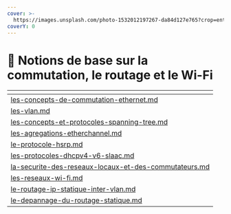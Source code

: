 ```yaml
---
cover: >-
  https://images.unsplash.com/photo-1532012197267-da84d127e765?crop=entropy&cs=tinysrgb&fm=jpg&ixid=MnwxOTcwMjR8MHwxfHNlYXJjaHw1fHxib29rfGVufDB8fHx8MTY3NTE2NDk4Nw&ixlib=rb-4.0.3&q=80
coverY: 0
---
```


# 📘 Notions de base sur la commutation, le routage et le Wi-Fi

<table data-card-size="large" data-view="cards"><thead><tr><th data-card-target data-type="content-ref"></th></tr></thead><tbody><tr><td><a href="les-concepts-de-commutation-ethernet.md">les-concepts-de-commutation-ethernet.md</a></td></tr><tr><td><a href="les-vlan.md">les-vlan.md</a></td></tr><tr><td><a href="les-concepts-et-protocoles-spanning-tree.md">les-concepts-et-protocoles-spanning-tree.md</a></td></tr><tr><td><a href="les-agregations-etherchannel.md">les-agregations-etherchannel.md</a></td></tr><tr><td><a href="le-protocole-hsrp.md">le-protocole-hsrp.md</a></td></tr><tr><td><a href="les-protocoles-dhcpv4-v6-slaac.md">les-protocoles-dhcpv4-v6-slaac.md</a></td></tr><tr><td><a href="la-securite-des-reseaux-locaux-et-des-commutateurs.md">la-securite-des-reseaux-locaux-et-des-commutateurs.md</a></td></tr><tr><td><a href="les-reseaux-wi-fi.md">les-reseaux-wi-fi.md</a></td></tr><tr><td><a href="le-routage-ip-statique-inter-vlan.md">le-routage-ip-statique-inter-vlan.md</a></td></tr><tr><td><a href="le-depannage-du-routage-statique.md">le-depannage-du-routage-statique.md</a></td></tr></tbody></table>
